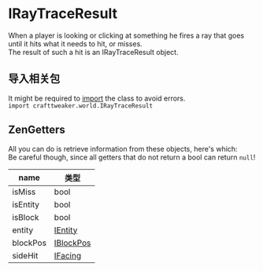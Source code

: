 # IRayTraceResult

When a player is looking or clicking at something he fires a ray that goes until it hits what it needs to hit, or misses.  
The result of such a hit is an IRayTraceResult object.

## 导入相关包

It might be required to [import](/AdvancedFunctions/Import/) the class to avoid errors.  
`import crafttweaker.world.IRayTraceResult`

## ZenGetters

All you can do is retrieve information from these objects, here's which:  
Be careful though, since all getters that do not return a bool can return `null`!

| name     | 类型                                     |
| -------- | -------------------------------------- |
| isMiss   | bool                                   |
| isEntity | bool                                   |
| isBlock  | bool                                   |
| entity   | [IEntity](/Vanilla/Entities/IEntity/)  |
| blockPos | [IBlockPos](/Vanilla/World/IBlockPos/) |
| sideHit  | [IFacing](/Vanilla/World/IFacing/)     |